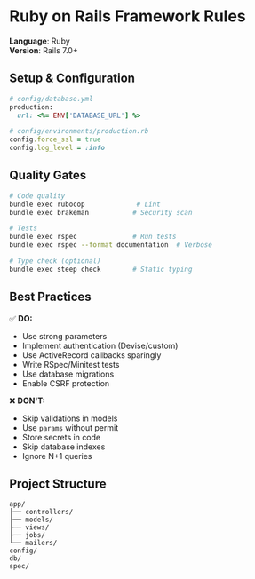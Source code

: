 <!-- RAILS:START -->
# Ruby on Rails Framework Rules

**Language**: Ruby  
**Version**: Rails 7.0+

## Setup & Configuration

```ruby
# config/database.yml
production:
  url: <%= ENV['DATABASE_URL'] %>

# config/environments/production.rb
config.force_ssl = true
config.log_level = :info
```

## Quality Gates

```bash
# Code quality
bundle exec rubocop             # Lint
bundle exec brakeman           # Security scan

# Tests
bundle exec rspec              # Run tests
bundle exec rspec --format documentation  # Verbose

# Type check (optional)
bundle exec steep check        # Static typing
```

## Best Practices

✅ **DO:**
- Use strong parameters
- Implement authentication (Devise/custom)
- Use ActiveRecord callbacks sparingly
- Write RSpec/Minitest tests
- Use database migrations
- Enable CSRF protection

❌ **DON'T:**
- Skip validations in models
- Use `params` without permit
- Store secrets in code
- Skip database indexes
- Ignore N+1 queries

## Project Structure

```
app/
├── controllers/
├── models/
├── views/
├── jobs/
└── mailers/
config/
db/
spec/
```

<!-- RAILS:END -->

